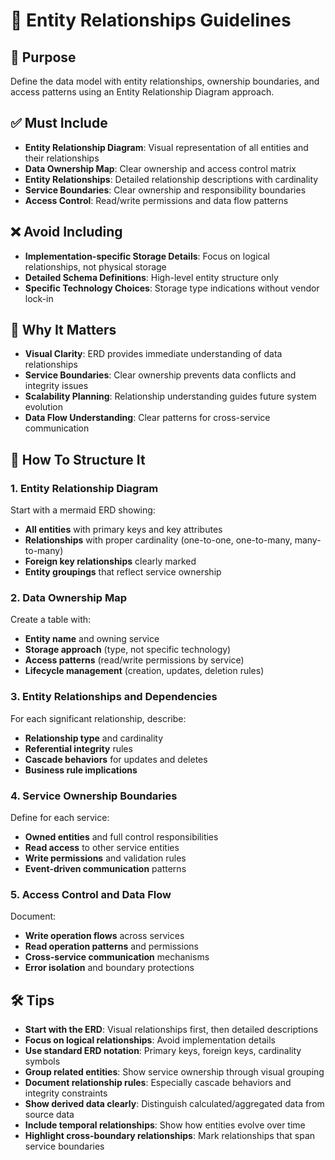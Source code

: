 # 📘 Entity Relationships Guidelines

## 🧭 Purpose
Define the data model with entity relationships, ownership boundaries, and access patterns using an Entity Relationship Diagram approach.

## ✅ Must Include
- **Entity Relationship Diagram**: Visual representation of all entities and their relationships
- **Data Ownership Map**: Clear ownership and access control matrix
- **Entity Relationships**: Detailed relationship descriptions with cardinality
- **Service Boundaries**: Clear ownership and responsibility boundaries
- **Access Control**: Read/write permissions and data flow patterns

## ❌ Avoid Including
- **Implementation-specific Storage Details**: Focus on logical relationships, not physical storage
- **Detailed Schema Definitions**: High-level entity structure only
- **Specific Technology Choices**: Storage type indications without vendor lock-in

## 🤔 Why It Matters
- **Visual Clarity**: ERD provides immediate understanding of data relationships
- **Service Boundaries**: Clear ownership prevents data conflicts and integrity issues
- **Scalability Planning**: Relationship understanding guides future system evolution
- **Data Flow Understanding**: Clear patterns for cross-service communication

## 📐 How To Structure It

### 1. Entity Relationship Diagram
Start with a mermaid ERD showing:
- **All entities** with primary keys and key attributes
- **Relationships** with proper cardinality (one-to-one, one-to-many, many-to-many)
- **Foreign key relationships** clearly marked
- **Entity groupings** that reflect service ownership

### 2. Data Ownership Map
Create a table with:
- **Entity name** and owning service
- **Storage approach** (type, not specific technology)
- **Access patterns** (read/write permissions by service)
- **Lifecycle management** (creation, updates, deletion rules)

### 3. Entity Relationships and Dependencies
For each significant relationship, describe:
- **Relationship type** and cardinality
- **Referential integrity** rules
- **Cascade behaviors** for updates and deletes
- **Business rule implications**

### 4. Service Ownership Boundaries
Define for each service:
- **Owned entities** and full control responsibilities
- **Read access** to other service entities
- **Write permissions** and validation rules
- **Event-driven communication** patterns

### 5. Access Control and Data Flow
Document:
- **Write operation flows** across services
- **Read operation patterns** and permissions
- **Cross-service communication** mechanisms
- **Error isolation** and boundary protections

## 🛠 Tips
- **Start with the ERD**: Visual relationships first, then detailed descriptions
- **Focus on logical relationships**: Avoid implementation details
- **Use standard ERD notation**: Primary keys, foreign keys, cardinality symbols
- **Group related entities**: Show service ownership through visual grouping
- **Document relationship rules**: Especially cascade behaviors and integrity constraints
- **Show derived data clearly**: Distinguish calculated/aggregated data from source data
- **Include temporal relationships**: Show how entities evolve over time
- **Highlight cross-boundary relationships**: Mark relationships that span service boundaries
